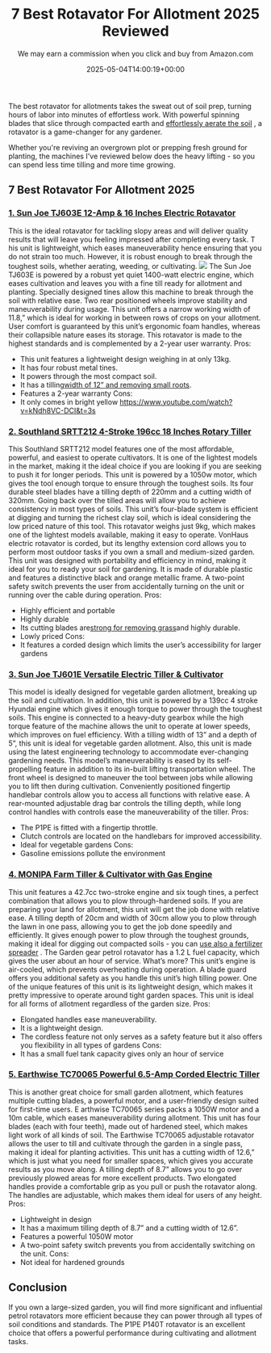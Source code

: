 ﻿---
author: We may earn a commission when you click and buy from Amazon.com
layout: post
title: 7 Best Rotavator For Allotment 2025 Reviewed
date: '2025-05-04T14:00:19+00:00'
categories:
- Product Reviews
- Tillers
tags: []
slug: /best-rotavator-for-allotment/
lastmod: 2025-05-07T12:21:25+03:00
---

The best rotavator for allotments takes the sweat out of soil prep, turning hours of labor into minutes of effortless work. With powerful spinning blades that slice through compacted earth and
[effortlessly aerate the soil](https://eos.com/blog/soil-aeration/)
, a rotavator is a game-changer for any gardener.

Whether you're reviving an overgrown plot or prepping fresh ground for planting, the machines I've reviewed below does the heavy lifting - so you can spend less time tilling and more time growing.
## 7 Best Rotavator For Allotment 2025
### [1. Sun Joe TJ603E 12-Amp & 16 Inches Electric Rotavator](https://www.amazon.com/dp/B00V6IEVXM/?tag=p-policy-20)
This is the ideal rotavator for tackling slopy areas and will deliver quality results that will leave you feeling impressed after completing every task.
T
his unit is lightweight, which eases maneuverability hence ensuring that you do not strain too much. However, it is robust enough to break through the toughest soils, whether aerating, weeding, or cultivating.
![](/assets/img/03/Best-Rotavator-For-Allotment-300x169.jpg)
The
Sun Joe TJ603E
is powered by a robust yet quiet 1400-watt electric engine, which eases cultivation and leaves you with a fine till ready for allotment and planting. Specially designed tines allow this machine to break through the soil with relative ease.
Two rear positioned wheels improve stability and maneuverability during usage. This unit offers a narrow working width of 11.8,” which is ideal for working in between rows of crops on your allotment.
User comfort is guaranteed by this unit’s ergonomic foam handles, whereas their collapsible nature eases its storage.
This rotavator is made to the highest standards and is complemented by a 2-year user warranty.
Pros:
- This unit features a lightweight design weighing in at only 13kg.
- It has four robust metal tines.
- It powers through the most compact soil.
- It has a tilling[width of 12” and removing small roots](https://pestpolicy.com/best-tiller-for-roots/).
- Features a 2-year warranty
Cons:
- It only comes in bright yellow
https://www.youtube.com/watch?v=kNdh8VC-DCI&t=3s
### [2. Southland SRTT212 4-Stroke 196cc 18 Inches Rotary Tiller](https://www.amazon.com/dp/B007ICK4U4/?tag=p-policy-20)
This
Southland SRTT212
model features one of the most affordable, powerful, and easiest to operate cultivators.
It
is one of the lightest models in the market, making it the ideal choice if you are looking if you are seeking to push it for longer periods.
This unit is powered by a 1050w motor, which gives the tool enough torque to ensure through the toughest soils. Its four durable steel blades have a tilling depth of 220mm and a cutting width of 320mm.
Going back over the tilled areas will allow you to achieve consistency in most types of soils. This unit’s four-blade system is efficient at digging and turning the richest clay soil, which is ideal considering the low priced nature of this tool.
This rotavator weighs just 9kg, which makes one of the lightest models available, making it easy to operate. VonHaus electric rotavator is corded, but its lengthy extension cord allows you to perform most outdoor tasks if you own a small and medium-sized garden.
This unit was designed with portability and efficiency in mind, making it ideal for you to ready your soil for gardening.
It is made of durable plastic and features a distinctive black and orange metallic frame. A two-point safety switch prevents the user from accidentally turning on the unit or running over the cable during operation.
Pros:
- Highly efficient and portable
- Highly durable
- Its cutting blades are[strong for removing grass](https://pestpolicy.com/how-to-use-a-tiller-to-remove-grass/)and highly durable.
- Lowly priced
Cons:
- It features a corded design which limits the user’s accessibility for larger gardens
### [3. Sun Joe TJ601E Versatile Electric Tiller & Cultivator](https://www.amazon.com/dp/B07CCN5T6D/?tag=p-policy-20)
This model is ideally designed for vegetable garden allotment, breaking up the soil and cultivation.
In
addition, this unit is powered by a 139cc 4 stroke Hyundai engine which gives it enough torque to power through the toughest soils.
This engine is connected to a heavy-duty gearbox while the high torque feature of the machine allows the unit to operate at lower speeds, which improves on fuel efficiency.
With a tilling width of 13” and a depth of 5”, this unit is ideal for vegetable garden allotment. Also, this unit is made using the latest engineering technology to accommodate ever-changing gardening needs.
This model’s maneuverability is eased by its self-propelling feature in addition to its in-built lifting transportation wheel. The front wheel is designed to maneuver the tool between jobs while allowing you to lift then during cultivation.
Conveniently positioned fingertip handlebar controls allow you to access all functions with relative ease. A rear-mounted adjustable drag bar controls the tilling depth, while long control handles with controls ease the maneuverability of the tiller.
Pros:
- The P1PE is fitted with a fingertip throttle.
- Clutch controls are located on the handlebars for improved accessibility.
- Ideal for vegetable gardens
Cons:
- Gasoline emissions pollute the environment
### [4. MONIPA Farm Tiller & Cultivator with Gas Engine](https://www.amazon.com/dp/B07SH72BGY/?tag=p-policy-20)
This unit features a 42.7cc two-stroke engine and six tough tines, a perfect combination that allows you to plow through-hardened soils. If you are preparing your land for allotment, this unit will get the job done with relative ease.
A
tilling depth of 20cm and width of 30cm allow you to plow through the lawn in one pass, allowing you to get the job done speedily and efficiently.
It gives enough power to plow through the toughest grounds, making it ideal for digging out compacted soils - you can
[use also a fertilizer spreader](https://pestpolicy.com/best-tow-behind-fertilizer-spreader/)
.
The Garden gear petrol rotavator has a 1.2 L fuel capacity, which gives the user about an hour of service. What’s more? This unit’s engine is air-cooled, which prevents overheating during operation. A blade guard offers you additional safety as you handle this unit’s high tilling power.
One of the unique features of this unit is its lightweight design, which makes it pretty impressive to operate around tight garden spaces. This unit is ideal for all forms of allotment regardless of the garden size.
Pros:
- Elongated handles ease maneuverability.
- It is a lightweight design.
- The cordless feature not only serves as a safety feature but it also offers you flexibility in all types of gardens
Cons:
- It has a small fuel tank capacity gives only an hour of service
### [5. Earthwise TC70065 Powerful 6.5-Amp Corded Electric Tiller](https://www.amazon.com/dp/B07F9RZBB7/?tag=p-policy-20)
This is another great choice for small garden allotment, which features multiple cutting blades, a powerful motor, and a user-friendly design suited for first-time users.
E
arthwise TC70065 series packs a 1050W motor and a 10m cable, which eases maneuverability during allotment. This unit has four blades (each with four teeth), made out of hardened steel, which makes light work of all kinds of soil.
The Earthwise TC70065 adjustable rotavator allows the user to till and cultivate through the garden in a single pass, making it ideal for planting activities.
This unit has a cutting width of 12.6,” which is just what you need for smaller spaces, which gives you accurate results as you move along. A tilling depth of 8.7” allows you to go over previously plowed areas for more excellent products.
Two elongated handles provide a comfortable grip as you pull or push the rotavator along. The handles are adjustable, which makes them ideal for users of any height.
Pros:
- Lightweight in design
- It has a maximum tilling depth of 8.7” and a cutting width of 12.6”.
- Features a powerful 1050W motor
- A two-point safety switch prevents you from accidentally switching on the unit.
Cons:
- Not ideal for hardened grounds
## Conclusion
If you own a large-sized garden, you will find more significant and influential petrol rotavators more efficient because they can power through all types of soil conditions and standards.
The P1PE P140T rotavator is an excellent choice that offers a powerful performance during cultivating and allotment tasks.